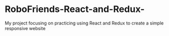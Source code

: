 # RoboFriends-React-and-Redux-
My project focusing on practicing using React and Redux to create a simple responsive website
